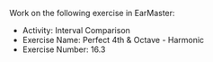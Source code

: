 Work on the following exercise in EarMaster:
- Activity: Interval Comparison
- Exercise Name: Perfect 4th & Octave  - Harmonic
- Exercise Number: 16.3
